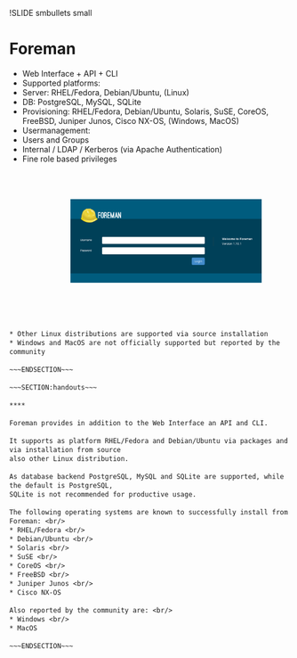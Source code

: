 !SLIDE smbullets small
# Foreman

* Web Interface + API + CLI
* Supported platforms:
 * Server: RHEL/Fedora, Debian/Ubuntu, (Linux)
 * DB: PostgreSQL, MySQL, SQLite
 * Provisioning: RHEL/Fedora, Debian/Ubuntu, Solaris, SuSE, CoreOS, FreeBSD, Juniper Junos, Cisco NX-OS, (Windows, MacOS)
* Usermanagement:
 * Users and Groups
 * Internal / LDAP / Kerberos (via Apache Authentication)
 * Fine role based privileges

<div style="text-align:right">
<img src="./_images/foreman_loginscreen.png" style="float: right, max-width:200px; max-height: 150px; width: auto; height: auto; margin: 50px" alt="Foreman Loginscreen"/>
</div>

~~~SECTION:notes~~~

* Other Linux distributions are supported via source installation
* Windows and MacOS are not officially supported but reported by the community

~~~ENDSECTION~~~

~~~SECTION:handouts~~~

****

Foreman provides in addition to the Web Interface an API and CLI.

It supports as platform RHEL/Fedora and Debian/Ubuntu via packages and via installation from source
also other Linux distribution. 

As database backend PostgreSQL, MySQL and SQLite are supported, while the default is PostgreSQL, 
SQLite is not recommended for productive usage.

The following operating systems are known to successfully install from Foreman: <br/>
* RHEL/Fedora <br/>
* Debian/Ubuntu <br/>
* Solaris <br/>
* SuSE <br/>
* CoreOS <br/>
* FreeBSD <br/>
* Juniper Junos <br/>
* Cisco NX-OS

Also reported by the community are: <br/>
* Windows <br/>
* MacOS

~~~ENDSECTION~~~

